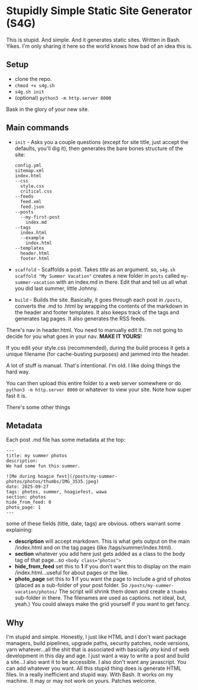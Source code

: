 # Stupidly Simple Static Site Generator (S4G)

This is stupid. And simple.  And it generates static sites.  Written in Bash. Yikes. I'm only sharing it here so the world knows how bad of an idea this is.

## Setup

* clone the repo. 
* `chmod +x s4g.sh`
* `s4g.sh init`
* (optional) `python3 -m http.server 8000`

Bask in the glory of your new site.

## Main commands

* `init` - Asks you a couple questions (except for site title, just accept the defaults, you'll dig it), then generates the bare bones structure of the site:
  ```
  config.yml
  sitemap.xml
  index.html
  --css
    style.css
    critical.css
  --feeds
    feed.xml
    feed.json
  --posts
    --my-first-post
      index.md
  --tags
    index.html
    --example
      index.html  
  --templates
    header.html
    footer.html
  ```

* `scaffold` - Scaffolds a post. Takes *title* as an argument. so, `s4g.sh scaffold "My Summer Vacation"` creates a new folder in `posts` called `my-summer-vacation` with an index.md in there. Edit that and tell us all what you did last summer, little Johnny.
* `build` - Builds the site.  Basically, it goes through each post in `/posts`, converts the .md to .html by wrapping the contents of the markdown in the header and footer templates.  It also keeps track of the tags and generates tag pages. It also generates the RSS feeds.

There's nav in header.html. You need to manually edit it.  I'm not going to decide for you what goes in your nav. __MAKE IT YOURS__!

If you edit your style.css (recommended), during the build process it gets a unique filename (for cache-busting purposes) and jammed into the header.

A lot of stuff is manual.  That's intentional.  I'm old.  I like doing things the hard way.

You can then upload this entire folder to a web server somewhere or do `python3 -m http.server 8000` or whatever to view your site.  Note how super fast it is.

There's some other things

## Metadata

Each post .md file has some metadata at the top:

```
---
title: my summer photos
description:
We had some fun this summer.

![Me during hoagie fest](/posts/my-summer-photos/photos/thumbs/IMG_3535.jpeg)
date: 2025-09-27
tags: photos, summer, hoagiefest, wawa
section: photos
hide_from_feed: 0
photo_page: 1
---
```

some of these fields (title, date, tags) are obvious. others warrant some explaining:

* __description__ will accept markdown.  This is what gets output on the main /index.html and on the tag pages (like /tags/summer/index.html).
* __section__ whatever you add here just gets added as a class to the body tag of that page...so `<body class="photos">`
* __hide_from_feed__ set this to __1__ if you don't want this to display on the main /index.html...useful for about pages or the like.
* __photo_page__ set this to __1__ if you want the page to include a grid of photos (placed as a sub-folder of your post folder.  So `/posts/my-summer-vacation/photos/`  The script will shrink them down and create a `thumbs` sub-folder in there.  The filenames are used as captions.  not ideal, but, yeah.)  You could always make the grid yourself if you want to get fancy.



## Why

I'm stupid and simple. Honestly, I just like HTML and I don't want package managers, build pipelines, upgrade paths, security patches, node versions, yarn whatever...all the shit that is associated with basically _any_ kind of web development in this day and age.  I just want a way to write a post and build a site...I also want it to be accessible.  I also don't want any javascript.  You can add whatever you want.  All this stupid thing does is generate HTML files.  In a really inefficient and stupid way.  With Bash. It works on my machine. It may or may not work on yours. Patches welcome.



